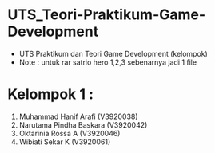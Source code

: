 # UTS_Teori-Praktikum-Game-Development
- UTS Praktikum dan Teori Game Development (kelompok)
- Note : untuk rar satrio hero 1,2,3 sebenarnya jadi 1 file

# Kelompok 1 :
1. Muhammad Hanif Arafi (V3920038)
2. Narutama Pindha Baskara (V3920042)
3. Oktarinia Rossa A (V3920046)
4. Wibiati Sekar K (V3920061)

